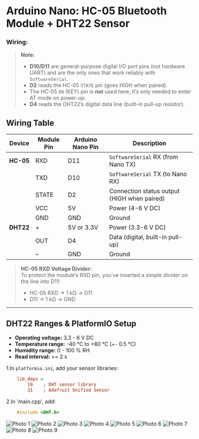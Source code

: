 # Arduino Nano: HC-05 Bluetooth Module + DHT22 Sensor

### Wiring:

> **Note:**
>
> - **D10/D11** are general-purpose digital I/O port pins (not hardware UART) and are the only ones that work reliably with `SoftwareSerial`.
> - **D2** reads the HC-05 `STATE` pin (goes HIGH when paired).
> - The HC-05 `EN` (KEY) pin is **not** used here, it’s only needed to enter AT mode on power-up.
> - **D4** reads the DHT22’s digital data line (built-in pull-up resistor).

## Wiring Table


| Device    | Module Pin | Arduino Nano Pin | Description                                 |
|-----------|------------|------------------|---------------------------------------------|
| **HC-05** | RXD        | D11              | `SoftwareSerial` RX (from Nano TX)          |
|           | TXD        | D10              | `SoftwareSerial` TX (to Nano RX)            |
|           | STATE      | D2               | Connection status output (HIGH when paired) |
|           | VCC        | 5V               | Power (4-6 V DC)                            |
|           | GND        | GND              | Ground                                      |
| **DHT22** | +          | 5V or 3.3V       | Power (3.3-6 V DC)                          |
|           | OUT        | D4               | Data (digital, built-in pull-up)            |
|           | –          | GND              | Ground                                      |

> **HC-05 RXD Voltage Divider:**  
> To protect the module’s RXD pin, you’ve inserted a simple divider on the line into D11:  
> - HC-05 RXD -> 1 kΩ -> D11  
> - D11 -> 1 kΩ -> GND  

---

## DHT22 Ranges & PlatformIO Setup

- **Operating voltage:** 3.3 - 6 V DC
- **Temperature range:** -40 °C to +80 °C (+- 0.5 °C)
- **Humidity range:** 0 - 100 % RH
- **Read interval:** >= 2 s

1.In `platformio.ini`, add your sensor libraries:
```ini
    lib_deps =
        19    ; DHT sensor library
        31    ; Adafruit Unified Sensor
```

2.In 'main.cpp', add:
```cpp
    #include <DHT.h>
```


![Photo 1](/Senzor/Photos/1.jpg)
![Photo 2](/Senzor/Photos/2.jpg)
![Photo 3](/Senzor/Photos/3.jpg)
![Photo 4](/Senzor/Photos/4.jpg) 
![Photo 5](/Senzor/Photos/5.jpg)
![Photo 6](/Senzor/Photos/6.jpg)
![Photo 7](/Senzor/Photos/7.jpg)
![Photo 8](/Senzor/Photos/8.jpg)
![Photo 9](/Senzor/Photos/9.jpg)
